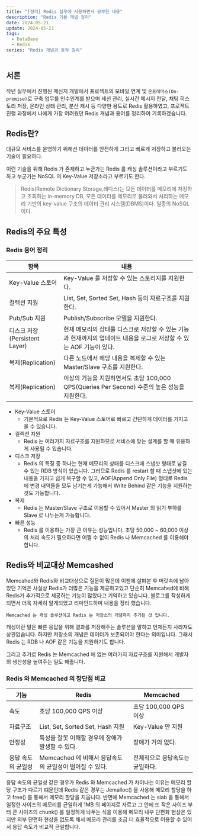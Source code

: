 ```yaml
---
title: "[정리] Redis 실무에 사용하면서 공부한 내용"
description: "Redis 기본 개념 정리"
date: 2024-05-21
update: 2024-05-21
tags:
  - DataBase
  - Redis
series: "Redis 개념과 동작 원리"
---
```


## 서론
작년 실무에서 진행된 메신저 개발에서 프로젝트의 모바일 연계 및 `온프레미스(On-premise)`로 구축 업무를 인수인계를 받으며 세션 관리, 실시간 메시지 전달, 채팅 히스토리 저장, 온라인 상태 관리, 분산 캐시 등 다양한 용도로 Redis 활용하였고, 프로젝트 진행 과정에서 나에게 가장 어려웠던 Redis 개념과 용어를 정리하여 기록하겠습니다.


## Redis란?
대규모 서비스를 운영하기 위해선 데이터를 안전하게 그리고 빠르게 저장하고 불러오는 기술이 필요하다.

이런 기술을 위해 Redis 가 존재하고 누군가는 Redis 를 캐싱 솔루션이라고 부르기도 하고 누군가는 NoSQL 의 Key-Value 저장소라고 부르기도 한다.
>Redis(Remote Dictionary Storage,레디스)는 모든 데이터를 메모리에 저장하고 조회하는 in-memory DB, 모든 데이터를 메모리로 불러와서 처리하는 메모리 기반의 key-value 구조의 데이터 관리 시스템(DBMS)이다. 일종의 NoSQL이다.

## Redis의 주요 특성
### Redis 용어 정리

|항목|내용|
|-|-----|
|Key-Value 스토어|Key-Value 를 저장할 수 있는 스토리지를 지원한다.|
|컬렉션 지원	|List, Set, Sorted Set, Hash 등의 자료구조를 지원한다.|
|Pub/Sub 지원|Publish/Subscribe 모델을 지원한다.|
|디스크 저장(Persistent Layer)|현재 메모리의 상태를 디스크로 저장할 수 있는 기능과 현재까지의 업데이트 내용을 로그로 저장할 수 있는 AOF 기능이 있다.|
|복제(Replication)|다른 노드에서 해당 내용을 복제할 수 있는 Master/Slave 구조를 지원한다.|
|복제(Replication)|이상의 기능을 지원하면서도 초당 100,000 QPS(Queries Per Second) 수준의 높은 성능을 지원한다.|

+ Key-Value 스토어
  - 기본적으로 Redis 는 Key-Value 스토어로 빠르고 간단하게 데이터를 가지고 올 수 있습니다.
+ 컬렉션 지원
  - Redis 는 여러가지 자료구조를 지원하므로 서비스에 맞는 설계를 할 때 유용하게 사용될 수 있습니다.
+ 디스크 저장
  - Redis 의 특징 중 하나는 현재 메모리의 상태를 디스크에 스냅샷 형태로 남길 수 있는 RDB 방식이 있습니다. 그러므로 Redis 를 restart 할 때 스냅샷에 있는 내용을 가지고 쉽게 복구할 수 있고, AOF(Append Only File) 형태로 Redis 에 변경 내역들을 모두 남기는게 가능해서 Write Behind 같은 기능을 지원하는 것도 가능합니다.
+ 복제
  - Redis 는 Master/Slave 구조로 이용할 수 있어서 Master 의 읽기 부하를 Slave 로 나누는게 가능합니다.
+ 빠른 성능
  - Redis 를 이용하는 가장 큰 이유는 성능입니다. 초당 50,000 ~ 60,000 이상의 처리 속도가 필요하다면 어쩔 수 없이 Redis 나 Memcached 를 이용해야합니다.

## Redis와 비교대상 Memcashed
Memcahed와 Redis와 비교대상으로 질문이 많은데 이젠에 살펴본 후 머릿속에 남아있던 기억은 사실상 Redis가 더많은 기능을 제공하고있고 단순히 Memcahed에 비해 Redis가 추가적으로 제공하는 기능이 많았다고 기억하고 있습니다.
블로그를 작성하게되면서 더욱 자세히 알게되었고 리마인드하며 내용을 정리 했습니다.

```
Memcached 는 캐싱 솔루션이고 Redis 는 저장소의 개념까지 추가된 것 입니다.
```
캐싱이란 말은 빠른 응답을 위해 결과를 저장해주는 솔루션을 말하고 언제든지 사라져도 상관없습니다. 하지만 저장소의 개념은 데이터가 보존되어야 한다는 의미입니다. 그래서 Redis 는 RDB 나 AOF 같은 기능을 지원하기도 합니다.

그리고 추가로 Redis 는 Memcached 에 없는 여러가지 자료구조를 지원해서 개발자의 생산성을 높여주는 일도 해줍니다.

### Redis 와 Memcached 의 장단점 비교

|기능|Redis|Memcached|
|-|-----|----|
|속도|초당 100,000 QPS 이상|초당 100,000 QPS 이상|
|자료구조|List, Set, Sorted Set, Hash 지원|Key-Value 만 지원|
|안정성|특성을 잘못 이해할 경우에 장애가 발생할 수 있다.|장애가 거의 없다.|
|응답 속도의 균일성|Memcached 에 비해서 응답속도의 균일성이 떨어질 수 있다.|전체적으로 응답속도는 균일하다.|

응답 속도의 균일성 같은 경우가 Redis 와 Memcached 가 차이나는 이유는 메모리 할당 구조가 다르기 떄문인데 Redis 같은 경우는 Jemalloc() 을 사용해 메모리 할당을 하고 free() 를 통해서 메모리 할당을 지웁니다. 반면에 Memcached 는 slab 을 통해서 일정한 사이즈의 메모리를 균일하게 1MB 의 페이지로 자르고 그 안에 또 작은 사이즈 부터 큰 사이즈의 chunk() 를 일정하게 놔두는 식을 이용해 메모리 내부 단편화 현상은 있지만 외부 단편화 현상을 없도록 해서 메모리 관리를 조금 더 효율적으로 이용할 수 있어서 응답 속도가 비교적 균일합니다.
